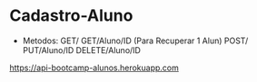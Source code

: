 # Cadastro-Aluno

- Metodos:
GET/
GET/Aluno/ID (Para Recuperar 1 Alun)
POST/
PUT/Aluno/ID
DELETE/Aluno/ID

https://api-bootcamp-alunos.herokuapp.com
